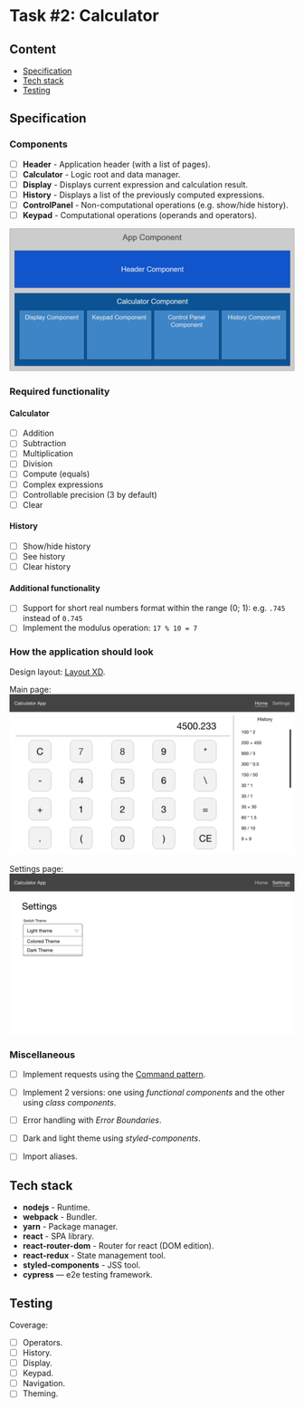 # Task #2: Calculator


## Content

- [Specification](#Specification)
- [Tech stack](#Tech-stack)
- [Testing](#Testing)


## Specification

### Components

- [ ] **Header** - Application header (with a list of pages).
- [ ] **Calculator** - Logic root and data manager.
- [ ] **Display** - Displays current expression and calculation result.
- [ ] **History** - Displays a list of the previously computed expressions.
- [ ] **ControlPanel** - Non-computational operations (e.g. show/hide history).
- [ ] **Keypad** - Computational operations (operands and operators).

![Component diagram](./docs/components.png)

### Required functionality

#### Calculator
- [ ] Addition
- [ ] Subtraction
- [ ] Multiplication
- [ ] Division
- [ ] Compute (equals)
- [ ] Complex expressions
- [ ] Controllable precision (3 by default)
- [ ] Clear

#### History
- [ ] Show/hide history
- [ ] See history
- [ ] Clear history

#### Additional functionality

- [ ] Support for short real numbers format within the range (0; 1): e.g. `.745` instead of `0.745`
- [ ] Implement the modulus operation: `17 % 10 = 7`

### How the application should look

Design layout: [Layout XD](https://xd.adobe.com/view/3d64c8c6-a59f-4785-736f-6b50257b8e83-4b55/).

Main page: ![Main page layout](./docs/page-calc.png)

Settings page: ![Settings page layout](./docs/page-settings.png)

### Miscellaneous
- [ ] Implement requests using the [Command pattern](https://refactoring.guru/ru/design-patterns/command).
- [ ] Implement 2 versions: one using *functional components* and the other using *class components*.
- [ ] Error handling with *Error Boundaries*.
- [ ] Dark and light theme using *styled-components*.
- [ ] Import aliases.


## Tech stack

- **nodejs** - Runtime.
- **webpack** - Bundler.
- **yarn** - Package manager.
- **react** - SPA library.
- **react-router-dom** - Router for react (DOM edition).
- **react-redux** - State management tool.
- **styled-components** - JSS tool.
- **cypress** — e2e testing framework.


## Testing

Coverage:
- [ ] Operators.
- [ ] History.
- [ ] Display.
- [ ] Keypad.
- [ ] Navigation.
- [ ] Theming.
